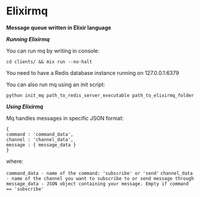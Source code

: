 # Elixirmq

**Message queue written in Elixir language**

***Running Elixirmq***

You can run mq by writing in console:

`cd clients/ && mix run --no-halt`

You need to have a Redis database instance running on 127.0.0.1:6379

You can also run mq using an init script:

`python init_mq path_to_redis_server_executable path_to_elixirmq_folder`

***Using Elixirmq***

Mq handles messages in specific JSON format:

```
{
command : 'command_data',
channel : 'channel_data',
message : { message_data }
}
```

where:

`command_data - name of the command: 'subscribe' or 'send'`
`channel_data - name of the channel you want to subscribe to or send message through`
`message_data - JSON object containing your message. Empty if command == 'subscribe'`


